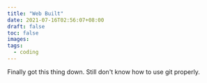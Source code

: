 ```yaml
---
title: "Web Built"
date: 2021-07-16T02:56:07+08:00
draft: false
toc: false
images:
tags:
  - coding
---
```


Finally got this thing down.
Still don't know how to use git properly.